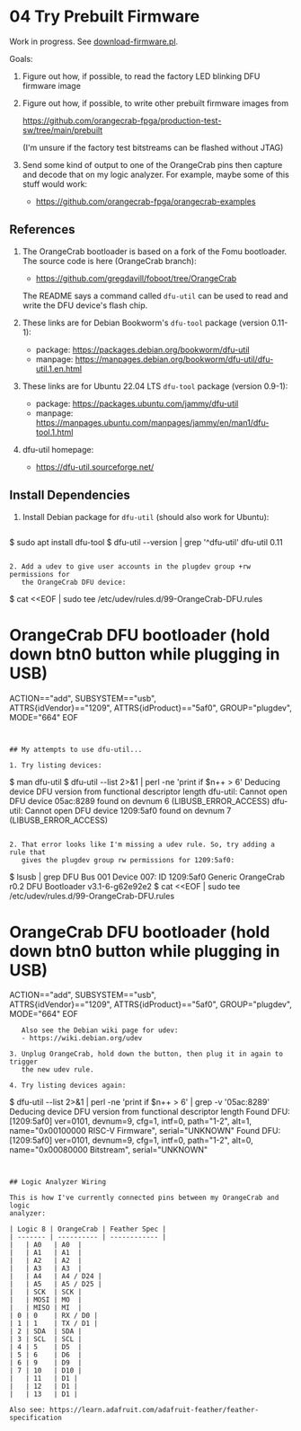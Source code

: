 # 04 Try Prebuilt Firmware

Work in progress. See [download-firmware.pl](download-firmware.pl).

Goals:

1. Figure out how, if possible, to read the factory LED blinking DFU firmware
   image

2. Figure out how, if possible, to write other prebuilt firmware images from

   https://github.com/orangecrab-fpga/production-test-sw/tree/main/prebuilt

   (I'm unsure if the factory test bitstreams can be flashed without JTAG)

3. Send some kind of output to one of the OrangeCrab pins then capture and
   decode that on my logic analyzer. For example, maybe some of this stuff
   would work:
   - https://github.com/orangecrab-fpga/orangecrab-examples


## References

1. The OrangeCrab bootloader is based on a fork of the Fomu bootloader. The
   source code is here (OrangeCrab branch):
   - https://github.com/gregdavill/foboot/tree/OrangeCrab

   The README says a command called `dfu-util` can be used to read and write
   the DFU device's flash chip.

2. These links are for Debian Bookworm's `dfu-tool` package (version 0.11-1):
   - package: https://packages.debian.org/bookworm/dfu-util
   - manpage: https://manpages.debian.org/bookworm/dfu-util/dfu-util.1.en.html

3. These links are for Ubuntu 22.04 LTS `dfu-tool` package (version 0.9-1):
   - package: https://packages.ubuntu.com/jammy/dfu-util
   - manpage: https://manpages.ubuntu.com/manpages/jammy/en/man1/dfu-tool.1.html

4. dfu-util homepage:
   - https://dfu-util.sourceforge.net/


## Install Dependencies

1. Install Debian package for `dfu-util` (should also work for Ubuntu):
   ```
$ sudo apt install dfu-tool
$ dfu-util --version | grep '^dfu-util'
dfu-util 0.11
```

2. Add a udev to give user accounts in the plugdev group +rw permissions for
   the OrangeCrab DFU device:
   ```
$ cat <<EOF | sudo tee /etc/udev/rules.d/99-OrangeCrab-DFU.rules
# OrangeCrab DFU bootloader (hold down btn0 button while plugging in USB)
ACTION=="add", SUBSYSTEM=="usb", \
 ATTRS{idVendor}=="1209", ATTRS{idProduct}=="5af0", GROUP="plugdev", MODE="664"
EOF
```


## My attempts to use dfu-util...

1. Try listing devices:
   ```
$ man dfu-util
$ dfu-util --list 2>&1 | perl -ne 'print if $n++ > 6'
Deducing device DFU version from functional descriptor length
dfu-util: Cannot open DFU device 05ac:8289 found on devnum 6 (LIBUSB_ERROR_ACCESS)
dfu-util: Cannot open DFU device 1209:5af0 found on devnum 7 (LIBUSB_ERROR_ACCESS)
```

2. That error looks like I'm missing a udev rule. So, try adding a rule that
   gives the plugdev group rw permissions for 1209:5af0:
   ```
$ lsusb | grep DFU
Bus 001 Device 007: ID 1209:5af0 Generic OrangeCrab r0.2 DFU Bootloader v3.1-6-g62e92e2
$ cat <<EOF | sudo tee /etc/udev/rules.d/99-OrangeCrab-DFU.rules
# OrangeCrab DFU bootloader (hold down btn0 button while plugging in USB)
ACTION=="add", SUBSYSTEM=="usb", \
 ATTRS{idVendor}=="1209", ATTRS{idProduct}=="5af0", GROUP="plugdev", MODE="664"
EOF
```
   Also see the Debian wiki page for udev:
   - https://wiki.debian.org/udev

3. Unplug OrangeCrab, hold down the button, then plug it in again to trigger
   the new udev rule.

4. Try listing devices again:
   ```
$ dfu-util --list 2>&1 | perl -ne 'print if $n++ > 6' | grep -v '05ac:8289'
Deducing device DFU version from functional descriptor length
Found DFU: [1209:5af0] ver=0101, devnum=9, cfg=1, intf=0, path="1-2", alt=1,\
 name="0x00100000 RISC-V Firmware", serial="UNKNOWN"
Found DFU: [1209:5af0] ver=0101, devnum=9, cfg=1, intf=0, path="1-2", alt=0,\
 name="0x00080000 Bitstream", serial="UNKNOWN"
```


## Logic Analyzer Wiring

This is how I've currently connected pins between my OrangeCrab and logic
analyzer:

| Logic 8 | OrangeCrab | Feather Spec |
| ------- | ---------- | ------------ |
|   | A0   | A0  |
|   | A1   | A1  |
|   | A2   | A2  |
|   | A3   | A3  |
|   | A4   | A4 / D24 |
|   | A5   | A5 / D25 |
|   | SCK  | SCK |
|   | MOSI | MO  |
|   | MISO | MI  |
| 0 | 0    | RX / D0 |
| 1 | 1    | TX / D1 |
| 2 | SDA  | SDA |
| 3 | SCL  | SCL |
| 4 | 5    | D5  |
| 5 | 6    | D6  |
| 6 | 9    | D9  |
| 7 | 10   | D10 |
|   | 11   | D1 |
|   | 12   | D1 |
|   | 13   | D1 |

Also see: https://learn.adafruit.com/adafruit-feather/feather-specification
